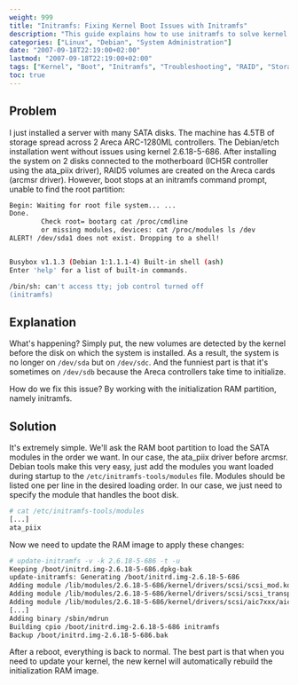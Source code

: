 ```yaml
---
weight: 999
title: "Initramfs: Fixing Kernel Boot Issues with Initramfs"
description: "This guide explains how to use initramfs to solve kernel boot issues when disk detection order changes."
categories: ["Linux", "Debian", "System Administration"]
date: "2007-09-18T22:19:00+02:00"
lastmod: "2007-09-18T22:19:00+02:00"
tags: ["Kernel", "Boot", "Initramfs", "Troubleshooting", "RAID", "Storage"]
toc: true
---
```


## Problem

I just installed a server with many SATA disks. The machine has 4.5TB of storage spread across 2 Areca ARC-1280ML controllers. The Debian/etch installation went without issues using kernel 2.6.18-5-686. After installing the system on 2 disks connected to the motherboard (ICH5R controller using the ata_piix driver), RAID5 volumes are created on the Areca cards (arcmsr driver). However, boot stops at an initramfs command prompt, unable to find the root partition:

```bash
Begin: Waiting for root file system... ...
Done.
        Check root= bootarg cat /proc/cmdline
        or missing modules, devices: cat /proc/modules ls /dev
ALERT! /dev/sda1 does not exist. Dropping to a shell!


Busybox v1.1.3 (Debian 1:1.1.1-4) Built-in shell (ash)
Enter 'help' for a list of built-in commands.

/bin/sh: can't access tty; job control turned off
(initramfs)
```

## Explanation

What's happening? Simply put, the new volumes are detected by the kernel before the disk on which the system is installed. As a result, the system is no longer on `/dev/sda` but on `/dev/sdc`. And the funniest part is that it's sometimes on `/dev/sdb` because the Areca controllers take time to initialize.

How do we fix this issue? By working with the initialization RAM partition, namely initramfs.

## Solution

It's extremely simple. We'll ask the RAM boot partition to load the SATA modules in the order we want. In our case, the ata_piix driver before arcmsr. Debian tools make this very easy, just add the modules you want loaded during startup to the `/etc/initramfs-tools/modules` file. Modules should be listed one per line in the desired loading order. In our case, we just need to specify the module that handles the boot disk.

```bash
# cat /etc/initramfs-tools/modules
[...]
ata_piix
```

Now we need to update the RAM image to apply these changes:

```bash
# update-initramfs -v -k 2.6.18-5-686 -t -u
Keeping /boot/initrd.img-2.6.18-5-686.dpkg-bak
update-initramfs: Generating /boot/initrd.img-2.6.18-5-686
Adding module /lib/modules/2.6.18-5-686/kernel/drivers/scsi/scsi_mod.ko
Adding module /lib/modules/2.6.18-5-686/kernel/drivers/scsi/scsi_transport_spi.ko
Adding module /lib/modules/2.6.18-5-686/kernel/drivers/scsi/aic7xxx/aic7xxx.ko
[...]
Adding binary /sbin/mdrun
Building cpio /boot/initrd.img-2.6.18-5-686 initramfs
Backup /boot/initrd.img-2.6.18-5-686.bak
```

After a reboot, everything is back to normal. The best part is that when you need to update your kernel, the new kernel will automatically rebuild the initialization RAM image.
